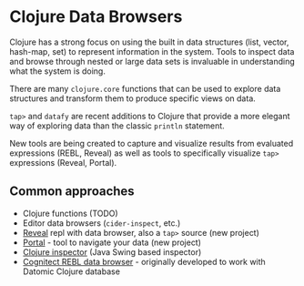 # Clojure Data Browsers
Clojure has a strong focus on using the built in data structures (list, vector, hash-map, set) to represent information in the system.  Tools to inspect data and browse through nested or large data sets is invaluable in understanding what the system is doing.

There are many `clojure.core` functions that can be used to explore data structures and transform them to produce specific views on data.

`tap>` and `datafy` are recent additions to Clojure that provide a more elegant way of exploring data than the classic `println` statement.

New tools are being created to capture and visualize results from evaluated expressions (REBL, Reveal) as well as tools to specifically visualize `tap>` expressions (Reveal, Portal).


## Common approaches
* Clojure functions (TODO)
* Editor data browsers (`cider-inspect`, etc.)
* [Reveal](reveal.md) repl with data browser, also a `tap>` source (new project)
* [Portal](https://github.com/djblue/portal) - tool to navigate your data (new project)
* [Clojure inspector](clojure-inspector.md) (Java Swing based inspector)
* [Cognitect REBL data browser](rebl-data-visualization.md) - originally developed to work with Datomic Clojure database
